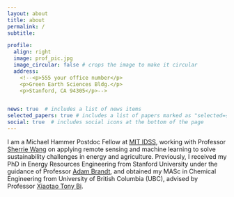 ```yaml
---
layout: about
title: about
permalink: /
subtitle:

profile:
  align: right
  image: prof_pic.jpg
  image_circular: false # crops the image to make it circular
  address: 
    <!--<p>555 your office number</p>
    <p>Green Earth Sciences Bldg.</p>
    <p>Stanford, CA 94305</p>-->


news: true  # includes a list of news items
selected_papers: true # includes a list of papers marked as "selected={true}"
social: true  # includes social icons at the bottom of the page
---
```


I am a Michael Hammer Postdoc Fellow at <a href='https://idss.mit.edu/'>MIT IDSS</a>, working with Professor <a href='https://sherriewang.github.io/'>Sherrie Wang</a> on applying remote sensing and machine learning to solve sustainability challenges in energy and agriculture. Previously, I received my PhD in Energy Resources Engineering from Stanford University under the guidance of Professor <a href='https://profiles.stanford.edu/adam-brandt'>Adam Brandt</a>, and obtained my MASc in Chemical Engineering from University of British Columbia (UBC), advised by Professor <a href='https://chbe.ubc.ca/xiaotao-bi/'>Xiaotao Tony Bi</a>.

